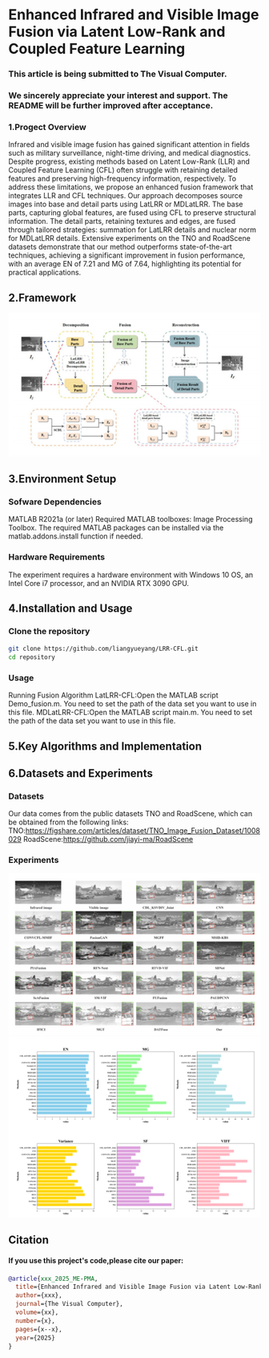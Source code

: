# Enhanced Infrared and Visible Image Fusion via Latent Low-Rank and Coupled Feature Learning
### This article is being submitted to The Visual Computer. 
### We sincerely appreciate your interest and support. The README will be further improved after acceptance.
### 1.Progect Overview
Infrared and visible image fusion has gained significant attention in fields such as military surveillance, night-time driving, and medical diagnostics. Despite progress, existing methods based on Latent Low-Rank (LLR) and Coupled Feature Learning (CFL) often struggle with retaining detailed features and preserving high-frequency information, respectively. To address these limitations, we propose an enhanced fusion framework that integrates LLR and CFL techniques. Our approach decomposes source images into base and detail parts using LatLRR or MDLatLRR. The base parts, capturing global features, are fused using CFL to preserve structural information. The detail parts, retaining textures and edges, are fused through tailored strategies: summation for LatLRR details and nuclear norm for MDLatLRR details. Extensive experiments on the TNO and RoadScene datasets demonstrate that our method outperforms state-of-the-art techniques, achieving a significant improvement in fusion performance, with an average EN of 7.21 and MG of 7.64, highlighting its potential for practical applications. 
## 2.Framework
![示例图片](images/framework.png)

## 3.Environment Setup
### Sofware Dependencies
MATLAB R2021a (or later) Required MATLAB toolboxes: Image Processing Toolbox. The required MATLAB packages can be installed via the matlab.addons.install function if needed.
### Hardware Requirements
The experiment requires a hardware environment with Windows 10 OS, an Intel Core i7 processor, and an NVIDIA RTX 3090 GPU.
## 4.Installation and Usage
### Clone the repository
```bash
git clone https://github.com/liangyueyang/LRR-CFL.git
cd repository
```
### Usage
Running Fusion Algorithm
LatLRR-CFL:Open the MATLAB script Demo_fusion.m. You need to set the path of the data set you want to use in this file.
MDLatLRR-CFL:Open the MATLAB script main.m. You need to set the path of the data set you want to use in this file.
## 5.Key Algorithms and Implementation
## 6.Datasets and Experiments 
### Datasets
Our data comes from the public datasets TNO and RoadScene, which can be obtained from the following links:
TNO:https://figshare.com/articles/dataset/TNO_Image_Fusion_Dataset/1008029
RoadScene:https://github.com/jiayi-ma/RoadScene
### Experiments 
![示例图片](images/result.png)
![示例图片](images/result2.png)
## Citation
#### If you use this project's code,please cite our paper:
```bibtex
@article{xxx_2025_ME-PMA,
  title={Enhanced Infrared and Visible Image Fusion via Latent Low-Rank and Coupled Feature Learning},
  author={xxx},
  journal={The Visual Computer},
  volume={xx},
  number={x},
  pages={x--x},
  year={2025}
}


